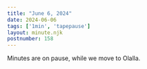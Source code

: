 ```yaml
---
title: "June 6, 2024"
date: 2024-06-06
tags: ['1min', 'tapepause']
layout: minute.njk
postnumber: 158
---
```


Minutes are on pause, while we move to Olalla.